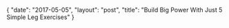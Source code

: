 {
   "date": "2017-05-05",
   "layout": "post",
   "title": "Build Big Power With Just 5 Simple Leg Exercises"
}


